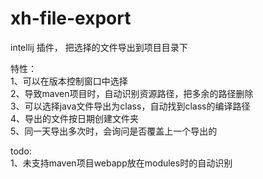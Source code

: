 # xh-file-export
intellij 插件， 把选择的文件导出到项目目录下

特性：<br>
1、可以在版本控制窗口中选择<br>
2、导致maven项目时，自动识别资源路径，把多余的路径删除<br>
3、可以选择java文件导出为class，自动找到class的编译路径<br>
4、导出的文件按日期创建文件夹<br>
5、同一天导出多次时，会询问是否覆盖上一个导出的<br>

todo:<br>
1、未支持maven项目webapp放在modules时的自动识别

